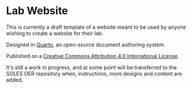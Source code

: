 # Lab Website

This is currently a draft template of a website meant to be used by anyone wishing to create a website for their lab.

Designed in [Quarto](https://quarto.org/), an open-source document authoring system. 

Published on a [Creative Commons Attribution 4.0 International License](https://creativecommons.org/licenses/by/4.0/).

It's still a work in progress, and at some point will be transferred to the SOLES OER repository when, instructions, more designs and content are added.
